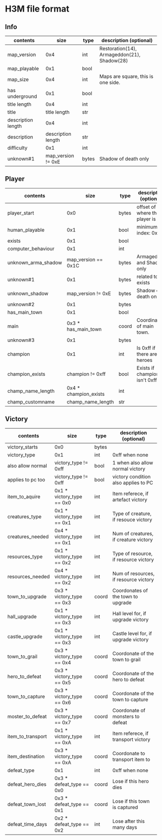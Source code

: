 # H3M file format

## Info
| contents                | size                | type  | description (optional)                      |
|-------------------------|---------------------|-------|---------------------------------------------|
| map_version             | 0x4                 | int   | Restoration(14), Armageddon(21), Shadow(28) |
| map_playable            | 0x1                 | bool  |                                             |
| map_size                | 0x4                 | int   | Maps are square, this is one side.          |
| has underground         | 0x1                 | bool  |                                             |
| title length            | 0x4                 | int   |                                             |
| title                   | title length        | str   |                                             |
| description length      | 0x4                 | int   |                                             |
| description             | description length  | str   |                                             |
| difficulty              | 0x1                 | int   |                                             |
| unknown#1               | map_version != 0xE  | bytes | Shadow of death only                        |

## Player
| contents                | size                   | type  | description (optional)         |
|-------------------------|------------------------|-------|--------------------------------|
| player_start            | 0x0                    | bytes | offset of where the player is  |
| human_playable          | 0x1                    | bool  | minimum index: 0x13            |
| exists                  | 0x1                    | bool  |                                |
| computer_behaviour      | 0x1                    | int   |                                |
| unknown_arma_shadow     | map_version == 0x1C    | bytes | Armageddon and Shadow only     |
| unknown#1               | 0x1                    | bytes | related to exists              |
| unknown_shadow          | map_version != 0xE     | bytes | Shadow of death only           |
| unknown#2               | 0x1                    | bytes |                                |
| has_main_town           | 0x1                    | bool  |                                |
| main                    | 0x3 * has_main_town    | coord | Coordinate of main town.       |
| unknown#3               | 0x1                    | bytes |                                |
| champion                | 0x1                    | int   | Is 0xff if there are no heroes |
| champion_exists         | champion != 0xff       | bool  | Exists if champion isn't 0xff  |
| champ_name_length       | 0x4 * champion_exists  | int   |                                |
| champ_customname        | champ_name_length      | str   |                                |

## Victory
| contents           | size                       | type  | description (optional)                |
|--------------------|----------------------------|-------|---------------------------------------|
| victory_starts     | 0x0                        | bytes |                                       |
| victory_type       | 0x1                        | int   | 0xff when none                        |
| also allow normal  | victory_type != 0xff       | bool  | 1 when also allow normal victory      |
| applies to pc too  | victory_type != 0xff       | bool  | victory condition also applies to PC  |
| item_to_aquire     | 0x1 * victory_type == 0x0  | int   | Item referece, if artefact victory    |
| creatures_type     | 0x1 * victory_type == 0x1  | int   | Type of creature, if resouce victory  |
| creatures_needed   | 0x4 * victory_type == 0x1  | int   | Num of creatures, if creature victory |
| resources_type     | 0x1 * victory_type == 0x2  | int   | Type of resource, if resource victory |
| resources_needed   | 0x4 * victory_type == 0x2  | int   | Num of resources, if resource victory |
| town_to_upgrade    | 0x3 * victory_type == 0x3  | coord | Coordonates of the town to upgrade    |
| hall_upgrade       | 0x1 * victory_type == 0x3  | int   | Hall level for, if upgrade victory    |
| castle_upgrade     | 0x1 * victory_type == 0x3  | int   | Castle level for, if upgrade victory  |
| town_to_grail      | 0x3 * victory_type == 0x4  | coord | Coordonate of the town to grail       |
| hero_to_defeat     | 0x3 * victory_type == 0x5  | coord | Coordonate of the hero to defeat      |
| town_to_capture    | 0x3 * victory_type == 0x6  | coord | Coordonate of the town to capture     |
| moster_to_defeat   | 0x3 * victory_type == 0x7  | coord | Coordonate of monsters to defeat      |
| item_to_transport  | 0x1 * victory_type == 0xA  | int   | Item referece, if transport victory   |
| item_destination   | 0x3 * victory_type == 0xA  | coord | Coordonate to transport item to       |
| defeat_type        | 0x1                        | int   | 0xff when none                        |
| defeat_hero_dies   | 0x3 * defeat_type == 0x0   | coord | Lose if this hero dies                |
| defeat_town_lost   | 0x3 * defeat_type == 0x1   | coord | Lose if this town is captured         |
| defeat_time_days   | 0x2 * defeat_type == 0x2   | int   | Lose after this many days             |

